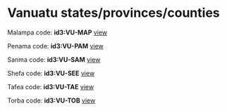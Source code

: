 # Vanuatu states/provinces/counties
Malampa     code: **id3:VU-MAP**     [view](../export/geojson/medium/id3/vu/map.geojson)     


Penama     code: **id3:VU-PAM**     [view](../export/geojson/medium/id3/vu/pam.geojson)     


Sanma     code: **id3:VU-SAM**     [view](../export/geojson/medium/id3/vu/sam.geojson)     


Shefa     code: **id3:VU-SEE**     [view](../export/geojson/medium/id3/vu/see.geojson)     


Tafea     code: **id3:VU-TAE**     [view](../export/geojson/medium/id3/vu/tae.geojson)     


Torba     code: **id3:VU-TOB**     [view](../export/geojson/medium/id3/vu/tob.geojson)     

